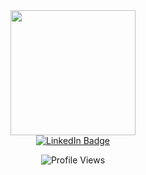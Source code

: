 <div id="header" align="center">
  <img src="https://media.giphy.com/media/NgurY1o4z080Jfoyzw/giphy.gif" width="200"/>
</div>

<div id="badges" align="center">
  <a href="www.linkedin.com/in/ngueainzin">
    <img src="https://img.shields.io/badge/LinkedIn-pink?style=for-the-badge&logo=linkedin&logoColor=white" alt="LinkedIn Badge"/>
  </a>
</div>
  
<p align="center">
  <img src="https://komarev.com/ghpvc/?username=krystalZin&style=flat&color=ff69b4" alt="Profile Views"/>
</p>
